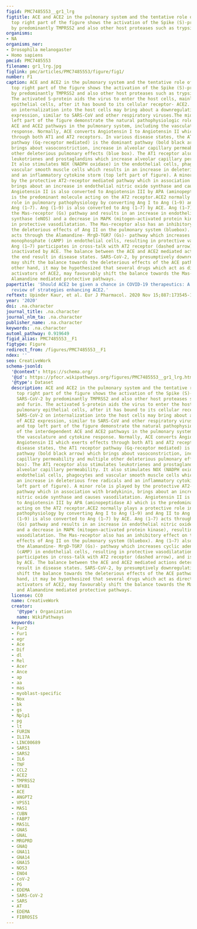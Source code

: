```yaml
---
figid: PMC7485553__gr1_lrg
figtitle: ACE and ACE2 in the pulmonary system and the tentative role of SARS-CoV-2The
  top right part of the figure shows the activation of the Spike (S)-protein of SARS-CoV-2
  by predominantly TMPRSS2 and also other host proteases such as trypsin and furin
organisms:
- NA
organisms_ner:
- Drosophila melanogaster
- Homo sapiens
pmcid: PMC7485553
filename: gr1_lrg.jpg
figlink: pmc/articles/PMC7485553/figure/fig1/
number: F1
caption: ACE and ACE2 in the pulmonary system and the tentative role of SARS-CoV-2The
  top right part of the figure shows the activation of the Spike (S)-protein of SARS-CoV-2
  by predominantly TMPRSS2 and also other host proteases such as trypsin and furin.
  The activated S-protein aids the virus to enter the host cells, mainly pulmonary
  epithelial cells, after it has bound to its cellular receptor- ACE2. SARS-CoV-2
  on internalization into the host cells may bring about a downregulation of ACE2
  expression, similar to SARS-CoV and other respiratory viruses.The middle and top
  left part of the figure demonstrate the natural pathophysiologic role of the interdependent
  ACE and ACE2 pathways in the pulmonary system, including the vasculature and cytokine
  response. Normally, ACE converts Angiotensin I to Angiotensin II which exerts effects
  through both AT1 and AT2 receptors. In various disease states, the AT1 receptor
  pathway (Gq-receptor mediated) is the dominant pathway (bold black arrow) which
  brings about vasoconstriction, increase in alveolar capillary permeability and multiple
  other deleterious pulmonary effects (blue box). The AT1 receptor also stimulates
  leukotrienes and prostaglandins which increase alveolar capillary permeability.
  It also stimulates NOX (NADPH oxidase) in the endothelial cells, phagocytes and
  vascular smooth muscle cells which results in an increase in deleterious free radicals
  and an inflammatory cytokine storm (top left part of figure). A minor role is played
  by the protective AT2-receptor mediated pathway which in association with bradykinin,
  brings about an increase in endothelial nitric oxide synthase and causes vasodilatation.
  Angiotensin II is also converted to Angiotensin III by APA (aminopeptidase A) which
  is the predominant molecule acting on the AT2 receptor.ACE2 normally plays a protective
  role in pulmonary pathophysiology by converting Ang I to Ang (1–9) and Ang II to
  Ang (1–7). Ang (1–9) is also converted to Ang (1–7) by ACE. Ang (1–7) acts through
  the Mas-receptor (Gs) pathway and results in an increase in endothelial nitric oxide
  synthase (eNOS) and a decrease in MAPK (mitogen-activated protein kinase), resulting
  in protective vasodilatation. The Mas-receptor also has an inhibitory effect on
  the deleterious effects of Ang II on the pulmonary system (bluebox). Ang (1–7) also
  acts through the Alamandine- MrgD-TGR7 (Gs)- pathway which increases cyclic adenosine
  monophosphate (cAMP) in endothelial cells, resulting in protective vasodilatation.
  Ang (1–7) participates in cross-talk with AT2 receptor (dashed arrow), and is also
  inactivated by ACE. The balance between the ACE and ACE2 mediated actions determines
  the end result in disease states. SARS-CoV-2, by presumptively downregulating ACE2,
  may shift the balance towards the deleterious effects of the ACE pathway. On the
  other hand, it may be hypothesized that several drugs which act as direct and indirect
  activators of ACE2, may favourably shift the balance towards the Mas-receptor and
  Alamandine mediated protective pathways.
papertitle: 'Should ACE2 be given a chance in COVID-19 therapeutics: A semi-systematic
  review of strategies enhancing ACE2.'
reftext: Upinder Kaur, et al. Eur J Pharmacol. 2020 Nov 15;887:173545-173545.
year: '2020'
doi: .na.character
journal_title: .na.character
journal_nlm_ta: .na.character
publisher_name: .na.character
keywords: .na.character
automl_pathway: 0.919649
figid_alias: PMC7485553__F1
figtype: Figure
redirect_from: /figures/PMC7485553__F1
ndex: ''
seo: CreativeWork
schema-jsonld:
  '@context': https://schema.org/
  '@id': https://pfocr.wikipathways.org/figures/PMC7485553__gr1_lrg.html
  '@type': Dataset
  description: ACE and ACE2 in the pulmonary system and the tentative role of SARS-CoV-2The
    top right part of the figure shows the activation of the Spike (S)-protein of
    SARS-CoV-2 by predominantly TMPRSS2 and also other host proteases such as trypsin
    and furin. The activated S-protein aids the virus to enter the host cells, mainly
    pulmonary epithelial cells, after it has bound to its cellular receptor- ACE2.
    SARS-CoV-2 on internalization into the host cells may bring about a downregulation
    of ACE2 expression, similar to SARS-CoV and other respiratory viruses.The middle
    and top left part of the figure demonstrate the natural pathophysiologic role
    of the interdependent ACE and ACE2 pathways in the pulmonary system, including
    the vasculature and cytokine response. Normally, ACE converts Angiotensin I to
    Angiotensin II which exerts effects through both AT1 and AT2 receptors. In various
    disease states, the AT1 receptor pathway (Gq-receptor mediated) is the dominant
    pathway (bold black arrow) which brings about vasoconstriction, increase in alveolar
    capillary permeability and multiple other deleterious pulmonary effects (blue
    box). The AT1 receptor also stimulates leukotrienes and prostaglandins which increase
    alveolar capillary permeability. It also stimulates NOX (NADPH oxidase) in the
    endothelial cells, phagocytes and vascular smooth muscle cells which results in
    an increase in deleterious free radicals and an inflammatory cytokine storm (top
    left part of figure). A minor role is played by the protective AT2-receptor mediated
    pathway which in association with bradykinin, brings about an increase in endothelial
    nitric oxide synthase and causes vasodilatation. Angiotensin II is also converted
    to Angiotensin III by APA (aminopeptidase A) which is the predominant molecule
    acting on the AT2 receptor.ACE2 normally plays a protective role in pulmonary
    pathophysiology by converting Ang I to Ang (1–9) and Ang II to Ang (1–7). Ang
    (1–9) is also converted to Ang (1–7) by ACE. Ang (1–7) acts through the Mas-receptor
    (Gs) pathway and results in an increase in endothelial nitric oxide synthase (eNOS)
    and a decrease in MAPK (mitogen-activated protein kinase), resulting in protective
    vasodilatation. The Mas-receptor also has an inhibitory effect on the deleterious
    effects of Ang II on the pulmonary system (bluebox). Ang (1–7) also acts through
    the Alamandine- MrgD-TGR7 (Gs)- pathway which increases cyclic adenosine monophosphate
    (cAMP) in endothelial cells, resulting in protective vasodilatation. Ang (1–7)
    participates in cross-talk with AT2 receptor (dashed arrow), and is also inactivated
    by ACE. The balance between the ACE and ACE2 mediated actions determines the end
    result in disease states. SARS-CoV-2, by presumptively downregulating ACE2, may
    shift the balance towards the deleterious effects of the ACE pathway. On the other
    hand, it may be hypothesized that several drugs which act as direct and indirect
    activators of ACE2, may favourably shift the balance towards the Mas-receptor
    and Alamandine mediated protective pathways.
  license: CC0
  name: CreativeWork
  creator:
    '@type': Organization
    name: WikiPathways
  keywords:
  - Fur2
  - Fur1
  - egr
  - Ace
  - Dif
  - dl
  - Rel
  - Acer
  - Ance
  - ap
  - aa
  - mas
  - myoblast-specific
  - Nox
  - bk
  - gs
  - Nplp1
  - pg
  - lt
  - FURIN
  - IL17A
  - LINC00689
  - SARS1
  - SARS2
  - IL6
  - TNF
  - CCL2
  - ACE2
  - TMPRSS2
  - NFKB1
  - ACE
  - ANGPT2
  - VPS51
  - MAS1
  - CUBN
  - FABP7
  - MAS1L
  - GNAS
  - GNAL
  - MRGPRD
  - GNAQ
  - GNA11
  - GNA14
  - GNA15
  - NOS3
  - ENO4
  - CoV-2
  - PG
  - EDEMA
  - SARS-CoV-2
  - SARS
  - AT
  - EDEMA
  - FIBROSIS
---
```

